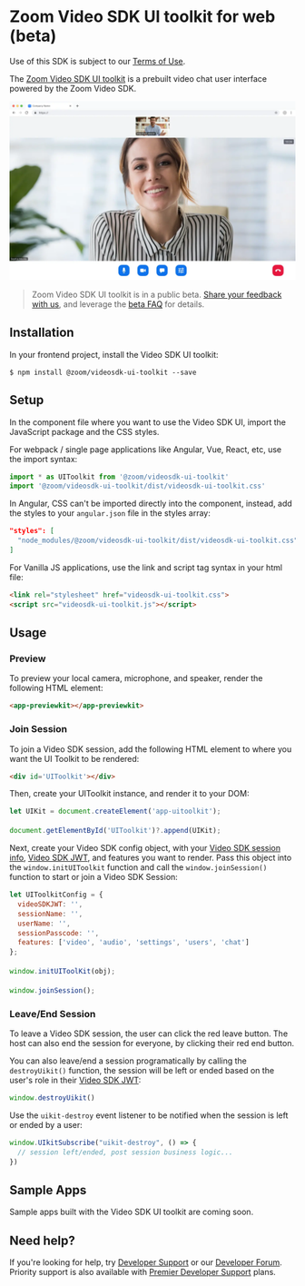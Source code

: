 # Zoom Video SDK UI toolkit for web (beta)

Use of this SDK is subject to our [Terms of Use](https://explore.zoom.us/en/video-sdk-terms/).

The [Zoom Video SDK UI toolkit](https://developers.zoom.us/docs/video-sdk/web/ui-toolkit/) is a prebuilt video chat user interface powered by the Zoom Video SDK.

![Zoom Video SDK UI toolkit web](videosdk-ui-toolkit-web.png)

> Zoom Video SDK UI toolkit is in a public beta. [Share your feedback with us](https://zoom.sjc1.qualtrics.com/jfe/form/SV_3NMYztWpWzNVSiG), and leverage the [beta FAQ](https://developers.zoom.us/docs/video-sdk/web/ui-toolkit/#beta-faq) for details.

## Installation

In your frontend project, install the Video SDK UI toolkit:

```
$ npm install @zoom/videosdk-ui-toolkit --save
```

## Setup

In the component file where you want to use the Video SDK UI, import the JavaScript package and the CSS styles.

For webpack / single page applications like Angular, Vue, React, etc, use the import syntax:

```js
import * as UIToolkit from '@zoom/videosdk-ui-toolkit'
import '@zoom/videosdk-ui-toolkit/dist/videosdk-ui-toolkit.css'
```

In Angular, CSS can't be imported directly into the component, instead, add the styles to your `angular.json` file in the styles array:

```JSON
"styles": [
  "node_modules/@zoom/videosdk-ui-toolkit/dist/videosdk-ui-toolkit.css",
]
```

For Vanilla JS applications, use the link and script tag syntax in your html file:

```html
<link rel="stylesheet" href="videosdk-ui-toolkit.css">
<script src="videosdk-ui-toolkit.js"></script>
```

## Usage

### Preview

To preview your local camera, microphone, and speaker, render the following HTML element:

```html
<app-previewkit></app-previewkit>
```

### Join Session

To join a Video SDK session, add the following HTML element to where you want the UI Toolkit to be rendered:

```html
<div id='UIToolkit'></div>
```

Then, create your UIToolkit instance, and render it to your DOM:

```js
let UIKit = document.createElement('app-uitoolkit');

document.getElementById('UIToolkit')?.append(UIKit);
```

Next, create your Video SDK config object, with your [Video SDK session info](https://developers.zoom.us/docs/video-sdk/web/sessions/#prerequisites), [Video SDK JWT](https://developers.zoom.us/docs/video-sdk/auth/), and features you want to render. Pass this object into the `window.initUIToolkit` function and call the `window.joinSession()` function to start or join a Video SDK Session:

```js
let UIToolkitConfig = {
  videoSDKJWT: '',
  sessionName: '',
  userName: '',
  sessionPasscode: '',
  features: ['video', 'audio', 'settings', 'users', 'chat']
};

window.initUIToolKit(obj);

window.joinSession();
```

### Leave/End Session

To leave a Video SDK session, the user can click the red leave button. The host can also end the session for everyone, by clicking their red end button.

You can also leave/end a session programatically by calling the `destroyUikit()` function, the session will be left or ended based on the user's role in their [Video SDK JWT](https://developers.zoom.us/docs/video-sdk/auth/):

```js
window.destroyUikit()
```

Use the `uikit-destroy` event listener to be notified when the session is left or ended by a user:

```js
window.UIkitSubscribe("uikit-destroy", () => {
  // session left/ended, post session business logic...
})
```

## Sample Apps

Sample apps built with the Video SDK UI toolkit are coming soon.

## Need help?

If you're looking for help, try [Developer Support](https://devsupport.zoom.us) or our [Developer Forum](https://devforum.zoom.us). Priority support is also available with [Premier Developer Support](https://zoom.us/docs/en-us/developer-support-plans.html) plans.